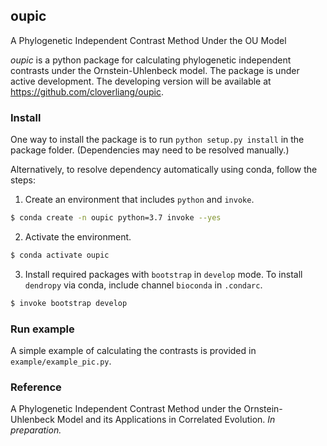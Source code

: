 ## oupic

A Phylogenetic Independent Contrast Method Under the OU Model

*oupic* is a python package for calculating phylogenetic independent contrasts under the Ornstein-Uhlenbeck model. The package is under active development. The developing version will be available at https://github.com/cloverliang/oupic. 

### Install
One way to install the package is to run
`python setup.py install`
in the package folder. (Dependencies may need to be resolved manually.)

Alternatively, to resolve dependency automatically using conda, follow the steps:
1. Create an environment that includes `python` and `invoke`.
```sh
$ conda create -n oupic python=3.7 invoke --yes
```
2. Activate the environment.
```sh
$ conda activate oupic
```
3. Install required packages with `bootstrap` in `develop` mode. To install `dendropy` via conda, include channel `bioconda` in `.condarc`.
```sh
$ invoke bootstrap develop
```

### Run example
A simple example of calculating the contrasts is provided in `example/example_pic.py`.

### Reference
A Phylogenetic Independent Contrast Method under the Ornstein-Uhlenbeck Model and its Applications in Correlated Evolution. *In preparation.*
